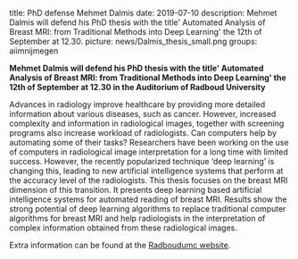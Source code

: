 title: PhD defense Mehmet Dalmis
date: 2019-07-10
description: Mehmet Dalmis will defend his PhD thesis with the title' Automated Analysis of Breast MRI: from Traditional Methods into Deep Learning' the 12th of September at 12.30.
picture: news/Dalmis_thesis_small.png
groups: aiimnijmegen

**Mehmet Dalmis will defend his PhD thesis with the title' Automated Analysis of Breast MRI: from Traditional Methods into Deep Learning' the 12th of September at 12.30 in the Auditorium of Radboud University**

Advances in radiology improve healthcare by providing more detailed information about various diseases, such as cancer. However, increased complexity and information in radiological images, together with screening programs also increase workload of radiologists. Can computers help by automating some of their tasks? Researchers have been working on the use of computers in radiological image interpretation for a long time with limited success. However, the recently popularized technique ‘deep learning’ is changing this, leading to new artificial intelligence systems that perform at the accuracy level of the radiologists. This thesis focuses on the breast MRI dimension of this transition. It presents deep learning based artificial intelligence systems for automated reading of breast MRI. Results show the strong potential of deep learning algorithms to replace traditional computer algorithms for breast MRI and help radiologists in the interpretation of complex information obtained from these radiological images.

Extra information can be found at the [Radboudumc website](https://www.radboudumc.nl/en/agenda/2019/september/12sept2019-phd-defense-mehmet-dalmis).
